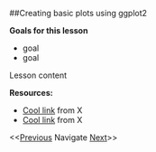 ##Creating basic plots using ggplot2

**Goals for this lesson**

* goal
* goal

Lesson content


**Resources:**

* [Cool link]() from X
* [Cool link]() from X

<<[Previous](https://github.com/cbahlai/OSRR_course/blob/master/17_academic_publishing.md)  Navigate [Next](https://github.com/cbahlai/OSRR_course/blob/master/19_visualization_and_outreach.md)>>

